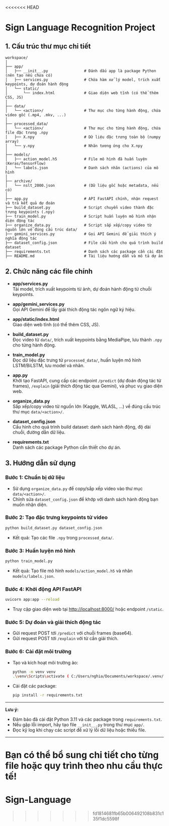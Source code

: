 <<<<<<< HEAD
# Sign Language Recognition Project

## 1. Cấu trúc thư mục chi tiết

```
workspace/
│
├── app/
│   ├── __init__.py                # Đánh dấu app là package Python (nên tạo nếu chưa có)
│   ├── services.py                # Chứa hàm xử lý model, trích xuất keypoints, dự đoán hành động
│   └── static/
│       └── index.html             # Giao diện web tĩnh (có thể thêm CSS, JS)
│
├── data/
│   └── <action>/                  # Thư mục cho từng hành động, chứa video gốc (.mp4, .mkv, ...)
│
├── processed_data/
│   └── <action>/                  # Thư mục cho từng hành động, chứa file đặc trưng .npy
│   ├── X.npy                      # Dữ liệu đặc trưng toàn bộ (numpy array)
│   └── y.npy                      # Nhãn tương ứng cho X.npy
│
├── models/
│   ├── action_model.h5            # File mô hình đã huấn luyện (Keras/TensorFlow)
│   └── labels.json                # Danh sách nhãn (actions) của mô hình
│
├── archive/
│   └── nslt_2000.json             # (Dữ liệu gốc hoặc metadata, nếu có)
│
├── app.py                         # API FastAPI chính, nhận request và trả kết quả dự đoán
├── build_dataset.py               # Script chuyển video thành đặc trưng keypoints (.npy)
├── train_model.py                 # Script huấn luyện mô hình nhận diện động tác
├── organize_data.py               # Script sắp xếp/copy video từ nguồn lớn về đúng cấu trúc data/
├── gemini_services.py             # Gọi API Gemini để giải thích ý nghĩa động tác
├── dataset_config.json            # File cấu hình cho quá trình build dataset
├── requirements.txt               # Danh sách các package cần cài đặt
├── README.md                      # Tài liệu hướng dẫn và mô tả dự án
```

## 2. Chức năng các file chính

- **app/services.py**  
  Tải model, trích xuất keypoints từ ảnh, dự đoán hành động từ chuỗi keypoints.

- **app/gemini_services.py**  
  Gọi API Gemini để lấy giải thích động tác ngôn ngữ ký hiệu.

- **app/static/index.html**  
  Giao diện web tĩnh (có thể thêm CSS, JS).

- **build_dataset.py**  
  Đọc video từ `data/`, trích xuất keypoints bằng MediaPipe, lưu thành `.npy` cho từng hành động.

- **train_model.py**  
  Đọc dữ liệu đặc trưng từ `processed_data/`, huấn luyện mô hình LSTM/BiLSTM, lưu model và nhãn.

- **app.py**  
  Khởi tạo FastAPI, cung cấp các endpoint `/predict` (dự đoán động tác từ frames), `/explain` (giải thích động tác qua Gemini), và phục vụ giao diện web.

- **organize_data.py**  
  Sắp xếp/copy video từ nguồn lớn (Kaggle, WLASL, ...) về đúng cấu trúc thư mục `data/<action>/`.

- **dataset_config.json**  
  Cấu hình cho quá trình build dataset: danh sách hành động, độ dài chuỗi, đường dẫn dữ liệu.

- **requirements.txt**  
  Danh sách các package Python cần thiết cho dự án.

## 3. Hướng dẫn sử dụng

### Bước 1: Chuẩn bị dữ liệu
- Sử dụng `organize_data.py` để copy/sắp xếp video vào thư mục `data/<action>/`.
- Chỉnh sửa `dataset_config.json` để khớp với danh sách hành động bạn muốn nhận diện.

### Bước 2: Tạo đặc trưng keypoints từ video
```sh
python build_dataset.py dataset_config.json
```
- Kết quả: Tạo các file `.npy` trong `processed_data/`.

### Bước 3: Huấn luyện mô hình
```sh
python train_model.py
```
- Kết quả: Tạo file mô hình `models/action_model.h5` và nhãn `models/labels.json`.

### Bước 4: Khởi động API FastAPI
```sh
uvicorn app:app --reload
```
- Truy cập giao diện web tại [http://localhost:8000/](http://localhost:8000/) hoặc endpoint `/static`.

### Bước 5: Dự đoán và giải thích động tác
- Gửi request POST tới `/predict` với chuỗi frames (base64).
- Gửi request POST tới `/explain` với từ cần giải thích.

### Bước 6: Cài đặt môi trường
- Tạo và kích hoạt môi trường ảo:
  ```sh
  python -m venv venv
  .\venv\Scripts\activate ( C:/Users/nghia/Documents/workspace/.venv/Scripts/Activate.ps1 ) ( conda activate tf-gpu )
  ```
- Cài đặt các package:
  ```sh
  pip install -r requirements.txt
  ```

---

**Lưu ý:**  
- Đảm bảo đã cài đặt Python 3.11 và các package trong `requirements.txt`.
- Nếu gặp lỗi import, hãy tạo file `__init__.py` trong thư mục `app/`.
- Đọc kỹ log khi chạy các script để xử lý lỗi dữ liệu hoặc thiếu file.

---
Bạn có thể bổ sung chi tiết cho từng file hoặc quy trình theo nhu cầu thực tế!
=======
# Sign-Language
>>>>>>> fd1814681fb65b006492108b831c135f1dc5598f
